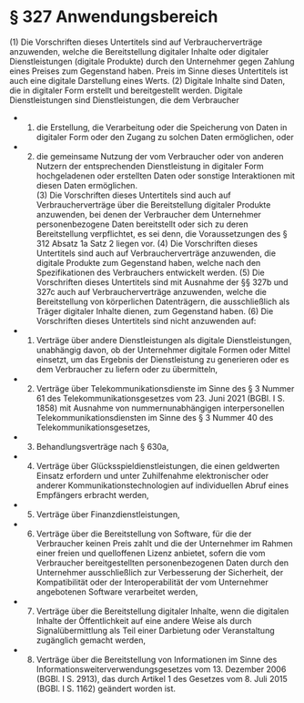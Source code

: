 # § 327 Anwendungsbereich
(1) Die Vorschriften dieses Untertitels sind auf Verbraucherverträge anzuwenden, welche die Bereitstellung digitaler Inhalte oder digitaler Dienstleistungen (digitale Produkte) durch den Unternehmer gegen Zahlung eines Preises zum Gegenstand haben. Preis im Sinne dieses Untertitels ist auch eine digitale Darstellung eines Werts.
(2) Digitale Inhalte sind Daten, die in digitaler Form erstellt und bereitgestellt werden. Digitale Dienstleistungen sind Dienstleistungen, die dem Verbraucher
* 1. die Erstellung, die Verarbeitung oder die Speicherung von Daten in digitaler Form oder den Zugang zu solchen Daten ermöglichen, oder
* 2. die gemeinsame Nutzung der vom Verbraucher oder von anderen Nutzern der entsprechenden Dienstleistung in digitaler Form hochgeladenen oder erstellten Daten oder sonstige Interaktionen mit diesen Daten ermöglichen.  
(3) Die Vorschriften dieses Untertitels sind auch auf Verbraucherverträge über die Bereitstellung digitaler Produkte anzuwenden, bei denen der Verbraucher dem Unternehmer personenbezogene Daten bereitstellt oder sich zu deren Bereitstellung verpflichtet, es sei denn, die Voraussetzungen des § 312 Absatz 1a Satz 2 liegen vor.
(4) Die Vorschriften dieses Untertitels sind auch auf Verbraucherverträge anzuwenden, die digitale Produkte zum Gegenstand haben, welche nach den Spezifikationen des Verbrauchers entwickelt werden.
(5) Die Vorschriften dieses Untertitels sind mit Ausnahme der §§ 327b und 327c auch auf Verbraucherverträge anzuwenden, welche die Bereitstellung von körperlichen Datenträgern, die ausschließlich als Träger digitaler Inhalte dienen, zum Gegenstand haben.
(6) Die Vorschriften dieses Untertitels sind nicht anzuwenden auf:
* 1. Verträge über andere Dienstleistungen als digitale Dienstleistungen, unabhängig davon, ob der Unternehmer digitale Formen oder Mittel einsetzt, um das Ergebnis der Dienstleistung zu generieren oder es dem Verbraucher zu liefern oder zu übermitteln,
* 2. Verträge über Telekommunikationsdienste im Sinne des § 3 Nummer 61 des Telekommunikationsgesetzes vom 23. Juni 2021 (BGBl. I S. 1858) mit Ausnahme von nummernunabhängigen interpersonellen Telekommunikationsdiensten im Sinne des § 3 Nummer 40 des Telekommunikationsgesetzes,
* 3. Behandlungsverträge nach § 630a,
* 4. Verträge über Glücksspieldienstleistungen, die einen geldwerten Einsatz erfordern und unter Zuhilfenahme elektronischer oder anderer Kommunikationstechnologien auf individuellen Abruf eines Empfängers erbracht werden,
* 5. Verträge über Finanzdienstleistungen,
* 6. Verträge über die Bereitstellung von Software, für die der Verbraucher keinen Preis zahlt und die der Unternehmer im Rahmen einer freien und quelloffenen Lizenz anbietet, sofern die vom Verbraucher bereitgestellten personenbezogenen Daten durch den Unternehmer ausschließlich zur Verbesserung der Sicherheit, der Kompatibilität oder der Interoperabilität der vom Unternehmer angebotenen Software verarbeitet werden,
* 7. Verträge über die Bereitstellung digitaler Inhalte, wenn die digitalen Inhalte der Öffentlichkeit auf eine andere Weise als durch Signalübermittlung als Teil einer Darbietung oder Veranstaltung zugänglich gemacht werden,
* 8. Verträge über die Bereitstellung von Informationen im Sinne des Informationsweiterverwendungsgesetzes vom 13. Dezember 2006 (BGBl. I S. 2913), das durch Artikel 1 des Gesetzes vom 8. Juli 2015 (BGBl. I S. 1162) geändert worden ist.
